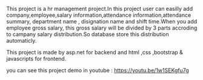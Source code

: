 This project is a hr management project.In this project user can easilly add company,employee,salary information,attendance information,attendance summary, department name , disignation name and shift time.When you add employee gross salary, this gross salary will be divided by 3 parts accroding to campany salary distribution.So database store this distribution automaticly.

This project is made by asp.net for backend and html ,css ,bootstrap & javascripts for frontend. 

you can see this project demo in youtube : https://youtu.be/1w1SEKgfu7g
